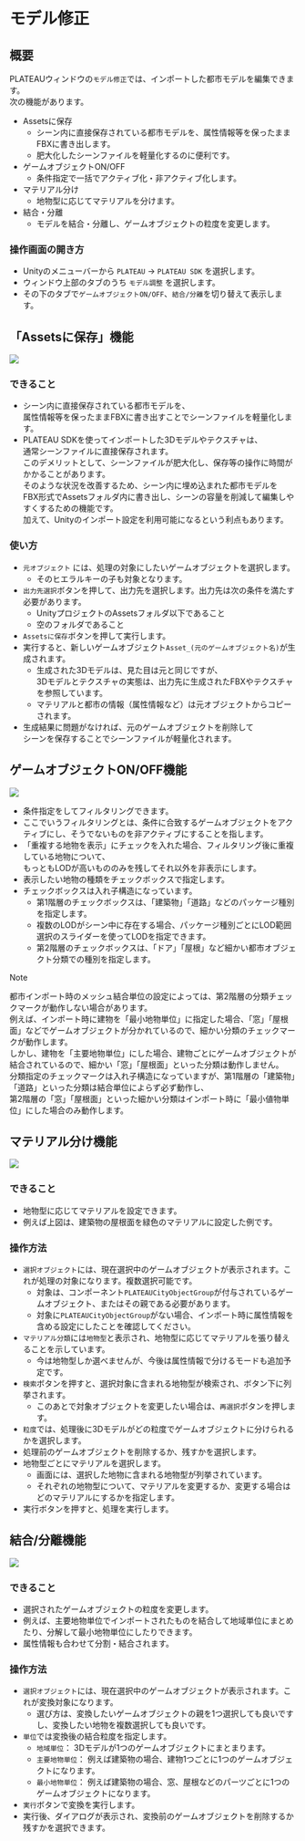 ﻿# モデル修正

## 概要

PLATEAUウィンドウの`モデル修正`では、インポートした都市モデルを編集できます。  
次の機能があります。
- Assetsに保存
  - シーン内に直接保存されている都市モデルを、属性情報等を保ったままFBXに書き出します。
  - 肥大化したシーンファイルを軽量化するのに便利です。
- ゲームオブジェクトON/OFF
  - 条件指定で一括でアクティブ化・非アクティブ化します。
- マテリアル分け
  - 地物型に応じてマテリアルを分けます。
- 結合・分離
  - モデルを結合・分離し、ゲームオブジェクトの粒度を変更します。

### 操作画面の開き方

- Unityのメニューバーから `PLATEAU` → `PLATEAU SDK` を選択します。
- ウィンドウ上部のタブのうち `モデル調整` を選択します。
- その下のタブで`ゲームオブジェクトON/OFF`、`結合/分離`を切り替えて表示します。
  

## 「Assetsに保存」機能
![](../resources/manual/cityAdjust/saveToAssets.png)

### できること
- シーン内に直接保存されている都市モデルを、  
  属性情報等を保ったままFBXに書き出すことでシーンファイルを軽量化します。
- PLATEAU SDKを使ってインポートした3Dモデルやテクスチャは、  
  通常シーンファイルに直接保存されます。   
  このデメリットとして、シーンファイルが肥大化し、保存等の操作に時間がかかることがあります。  
  そのような状況を改善するため、シーン内に埋め込まれた都市モデルを  
  FBX形式でAssetsフォルダ内に書き出し、シーンの容量を削減して編集しやすくするための機能です。  
  加えて、Unityのインポート設定を利用可能になるという利点もあります。

### 使い方
- `元オブジェクト` には、処理の対象にしたいゲームオブジェクトを選択します。
  - そのヒエラルキーの子も対象となります。
- `出力先選択`ボタンを押して、出力先を選択します。出力先は次の条件を満たす必要があります。
  - UnityプロジェクトのAssetsフォルダ以下であること
  - 空のフォルダであること
- `Assetsに保存`ボタンを押して実行します。
- 実行すると、新しいゲームオブジェクト`Asset_(元のゲームオブジェクト名)`が生成されます。
  - 生成された3Dモデルは、見た目は元と同じですが、  
    3Dモデルとテクスチャの実態は、出力先に生成されたFBXやテクスチャを参照しています。
  - マテリアルと都市の情報（属性情報など）は元オブジェクトからコピーされます。
- 生成結果に問題がなければ、元のゲームオブジェクトを削除して  
  シーンを保存することでシーンファイルが軽量化されます。

## ゲームオブジェクトON/OFF機能
![](../resources/manual/cityAdjust/gameObjOnOff.png)
- 条件指定をしてフィルタリングできます。
- ここでいうフィルタリングとは、条件に合致するゲームオブジェクトをアクティブにし、そうでないものを非アクティブにすることを指します。
- 「重複する地物を表示」にチェックを入れた場合、フィルタリング後に重複している地物について、  
  もっともLODが高いもののみを残してそれ以外を非表示にします。
- 表示したい地物の種類をチェックボックスで指定します。
- チェックボックスは入れ子構造になっています。
  - 第1階層のチェックボックスは、「建築物」「道路」などのパッケージ種別を指定します。
  - 複数のLODがシーン中に存在する場合、パッケージ種別ごとにLOD範囲選択のスライダーを使ってLODを指定できます。
  - 第2階層のチェックボックスは、「ドア」「屋根」など細かい都市オブジェクト分類での種別を指定します。

> [!NOTE]  
> 都市インポート時のメッシュ結合単位の設定によっては、第2階層の分類チェックマークが動作しない場合があります。  
> 例えば、インポート時に建物を「最小地物単位」に指定した場合、「窓」「屋根面」などでゲームオブジェクトが分かれているので、細かい分類のチェックマークが動作します。  
> しかし、建物を「主要地物単位」にした場合、建物ごとにゲームオブジェクトが結合されているので、細かい「窓」「屋根面」といった分類は動作しません。  
> 分類指定のチェックマークは入れ子構造になっていますが、第1階層の「建築物」「道路」といった分類は結合単位によらず必ず動作し、  
> 第2階層の「窓」「屋根面」といった細かい分類はインポート時に「最小値物単位」にした場合のみ動作します。

## マテリアル分け機能
![](../resources/manual/cityAdjust/materialByType.png)
### できること
- 地物型に応じてマテリアルを設定できます。
- 例えば上図は、建築物の屋根面を緑色のマテリアルに設定した例です。

### 操作方法
- `選択オブジェクト`には、現在選択中のゲームオブジェクトが表示されます。これが処理の対象になります。複数選択可能です。
  - 対象は、コンポーネント`PLATEAUCityObjectGroup`が付与されているゲームオブジェクト、またはその親である必要があります。
  - 対象に`PLATEAUCityObjectGroup`がない場合、インポート時に属性情報を含める設定にしたことを確認してください。
- `マテリアル分類`には`地物型`と表示され、地物型に応じてマテリアルを張り替えることを示しています。
  - 今は地物型しか選べませんが、今後は属性情報で分けるモードも追加予定です。
- `検索`ボタンを押すと、選択対象に含まれる地物型が検索され、ボタン下に列挙されます。
  - このあとで対象オブジェクトを変更したい場合は、`再選択`ボタンを押します。
- `粒度`では、処理後に3Dモデルがどの粒度でゲームオブジェクトに分けられるかを選択します。
- 処理前のゲームオブジェクトを削除するか、残すかを選択します。
- 地物型ごとにマテリアルを選択します。
  - 画面には、選択した地物に含まれる地物型が列挙されています。
  - それぞれの地物型について、マテリアルを変更するか、変更する場合はどのマテリアルにするかを指定します。
- 実行ボタンを押すと、処理を実行します。

## 結合/分離機能
![](../resources/manual/cityAdjust/splitCombineWindow.png)

### できること

- 選択されたゲームオブジェクトの粒度を変更します。
- 例えば、主要地物単位でインポートされたものを結合して地域単位にまとめたり、分解して最小地物単位にしたりできます。
- 属性情報も合わせて分割・結合されます。

### 操作方法

- `選択オブジェクト`には、現在選択中のゲームオブジェクトが表示されます。これが変換対象になります。
  - 選び方は、変換したいゲームオブジェクトの親を1つ選択しても良いですし、変換したい地物を複数選択しても良いです。
- `単位`では変換後の結合粒度を指定します。
  - `地域単位`： 3Dモデルが1つのゲームオブジェクトにまとまります。
  - `主要地物単位`： 例えば建築物の場合、建物1つごとに1つのゲームオブジェクトになります。
  - `最小地物単位`： 例えば建築物の場合、窓、屋根などのパーツごとに1つのゲームオブジェクトになります。
- `実行`ボタンで変換を実行します。
- 実行後、ダイアログが表示され、変換前のゲームオブジェクトを削除するか残すかを選択できます。
